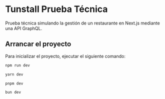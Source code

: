 # Tunstall Prueba Técnica

Prueba técnica simulando la gestión de un restaurante en Next.js mediante una API GraphQL.

## Arrancar el proyecto

Para inicializar el proyecto, ejecutar el siguiente comando:

```bash
npm run dev

yarn dev

pnpm dev

bun dev
```
